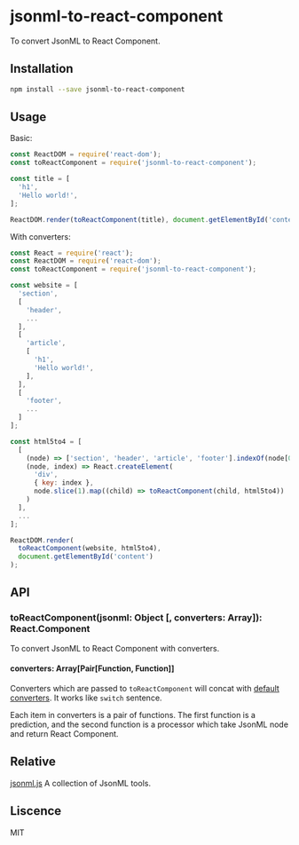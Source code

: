 # jsonml-to-react-component

To convert JsonML to React Component.

## Installation

```bash
npm install --save jsonml-to-react-component
```

## Usage

Basic:

```js
const ReactDOM = require('react-dom');
const toReactComponent = require('jsonml-to-react-component');

const title = [
  'h1',
  'Hello world!',
];

ReactDOM.render(toReactComponent(title), document.getElementById('content'));
```

With converters:

```js
const React = require('react');
const ReactDOM = require('react-dom');
const toReactComponent = require('jsonml-to-react-component');

const website = [
  'section',
  [
    'header',
    ...
  ],
  [
    'article',
    [
      'h1',
      'Hello world!',
    ],
  ],
  [
    'footer',
    ...
  ]
];

const html5to4 = [
  [
    (node) => ['section', 'header', 'article', 'footer'].indexOf(node[0]) > -1,
    (node, index) => React.createElement(
      'div',
      { key: index },
      node.slice(1).map((child) => toReactComponent(child, html5to4))
    )
  ],
  ...
];

ReactDOM.render(
  toReactComponent(website, html5to4),
  document.getElementById('content')
);
```

## API

### toReactComponent(jsonml: Object [, converters: Array]): React.Component

To convert JsonML to React Component with converters.

#### converters: Array[Pair[Function, Function]]

Converters which are passed to `toReactComponent` will concat with [default converters](https://github.com/benjycui/jsonml-to-react-component/blob/master/src/index.js#L47). It works like `switch` sentence.

Each item in converters is a pair of functions. The first function is a prediction, and the second function is a processor which take JsonML node and return React Component.

## Relative

[jsonml.js](https://github.com/benjycui/jsonml.js) A collection of JsonML tools.

## Liscence

MIT
